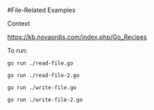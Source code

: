 #File-Related Examples

Context
    
https://kb.novaordis.com/index.php/Go_Recipes


To run:

    go run ./read-file.go
    
    go run ./read-file-2.go
    
    go run ./write-file.go
    
    go run ./write-file-2.go
    
